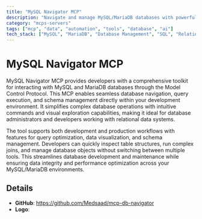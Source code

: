 ```yaml
---
title: "MySQL Navigator MCP"
description: "Navigate and manage MySQL/MariaDB databases with powerful querying tools and intuitive database exploration."
category: "mcps-servers"
tags: ["mcp", "data", "automation", "tools", "database", "ai"]
tech_stack: ["MySQL", "MariaDB", "Database Management", "SQL", "Relational Databases"]
---
```


# MySQL Navigator MCP

MySQL Navigator MCP provides developers with a comprehensive toolkit for interacting with MySQL and MariaDB databases through the Model Control Protocol. This MCP enables seamless database navigation, query execution, and schema management directly within your development environment. It simplifies complex database operations with intuitive commands and visual exploration capabilities, making it ideal for database administrators and developers working with relational data systems.

The tool supports both development and production workflows with features for query optimization, data visualization, and schema management. Developers can quickly inspect table structures, run complex joins, and manage database objects without switching between multiple tools. This streamlines database development and maintenance while ensuring data integrity and performance optimization across your MySQL/MariaDB environments.

## Details

- **GitHub**: https://github.com/Medsaad/mcp-db-navigator
- **Logo**: 
